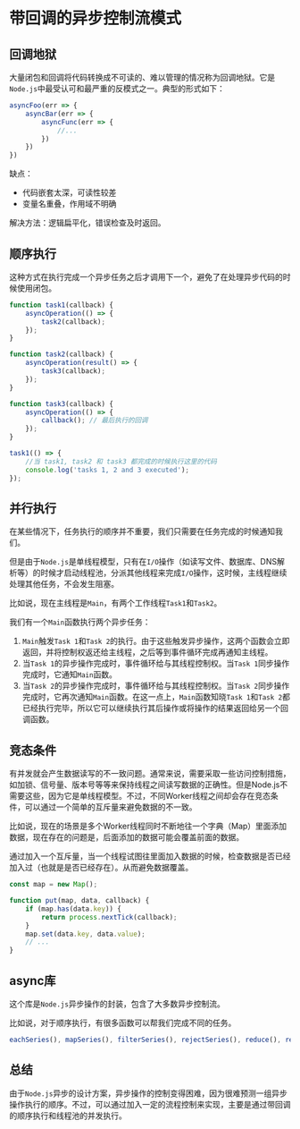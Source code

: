 # 带回调的异步控制流模式

## 回调地狱

大量闭包和回调将代码转换成不可读的、难以管理的情况称为回调地狱。它是`Node.js`中最受认可和最严重的反模式之一。典型的形式如下：

```javascript
asyncFoo(err => {
    asyncBar(err => {
        asyncFunc(err => {
            //...
        })
    })
})
```

缺点：

- 代码嵌套太深，可读性较差
- 变量名重叠，作用域不明确

解决方法：逻辑扁平化，错误检查及时返回。



## 顺序执行

这种方式在执行完成一个异步任务之后才调用下一个，避免了在处理异步代码的时候使用闭包。

```javascript
function task1(callback) {
    asyncOperation(() => {
        task2(callback);
    });
}

function task2(callback) {
    asyncOperation(result() => {
        task3(callback);
    });
}

function task3(callback) {
    asyncOperation(() => {
        callback(); // 最后执行的回调
    });
}

task1(() => {
    //当 task1, task2 和 task3 都完成的时候执行这里的代码
    console.log('tasks 1, 2 and 3 executed');
});
```



## 并行执行

在某些情况下，任务执行的顺序并不重要，我们只需要在任务完成的时候通知我们。

但是由于`Node.js`是单线程模型，只有在`I/O`操作（如读写文件、数据库、DNS解析等）的时候才启动线程池，分派其他线程来完成`I/O`操作，这时候，主线程继续处理其他任务，不会发生阻塞。

比如说，现在主线程是`Main`，有两个工作线程`Task1`和`Task2`。

我们有一个`Main`函数执行两个异步任务：

1. `Main`触发`Task 1`和`Task 2`的执行。由于这些触发异步操作，这两个函数会立即返回，并将控制权返还给主线程，之后等到事件循环完成再通知主线程。
2. 当`Task 1`的异步操作完成时，事件循环给与其线程控制权。当`Task 1`同步操作完成时，它通知`Main`函数。
3. 当`Task 2`的异步操作完成时，事件循环给与其线程控制权。当`Task 2`同步操作完成时，它再次通知`Main`函数。在这一点上，`Main`函数知晓`Task 1`和`Task 2`都已经执行完毕，所以它可以继续执行其后操作或将操作的结果返回给另一个回调函数。



## 竞态条件

有并发就会产生数据读写的不一致问题。通常来说，需要采取一些访问控制措施，如加锁、信号量、版本号等等来保持线程之间读写数据的正确性。但是Node.js不需要这些，因为它是单线程模型。不过，不同Worker线程之间却会存在竞态条件，可以通过一个简单的互斥量来避免数据的不一致。

比如说，现在的场景是多个Worker线程同时不断地往一个字典（Map）里面添加数据，现在存在的问题是，后面添加的数据可能会覆盖前面的数据。

通过加入一个互斥量，当一个线程试图往里面加入数据的时候，检查数据是否已经加入过（也就是是否已经存在）。从而避免数据覆盖。

```javascript
const map = new Map();

function put(map, data, callback) {
    if (map.has(data.key)) {
        return process.nextTick(callback);
    }
    map.set(data.key, data.value);
    // ...
}
```



## async库

这个库是`Node.js`异步操作的封装，包含了大多数异步控制流。

比如说，对于顺序执行，有很多函数可以帮我们完成不同的任务。

```javascript
eachSeries(), mapSeries(), filterSeries(), rejectSeries(), reduce(), reduceRight()
```



## 总结

由于`Node.js`异步的设计方案，异步操作的控制变得困难，因为很难预测一组异步操作执行的顺序。不过，可以通过加入一定的流程控制来实现，主要是通过带回调的顺序执行和线程池的并发执行。
